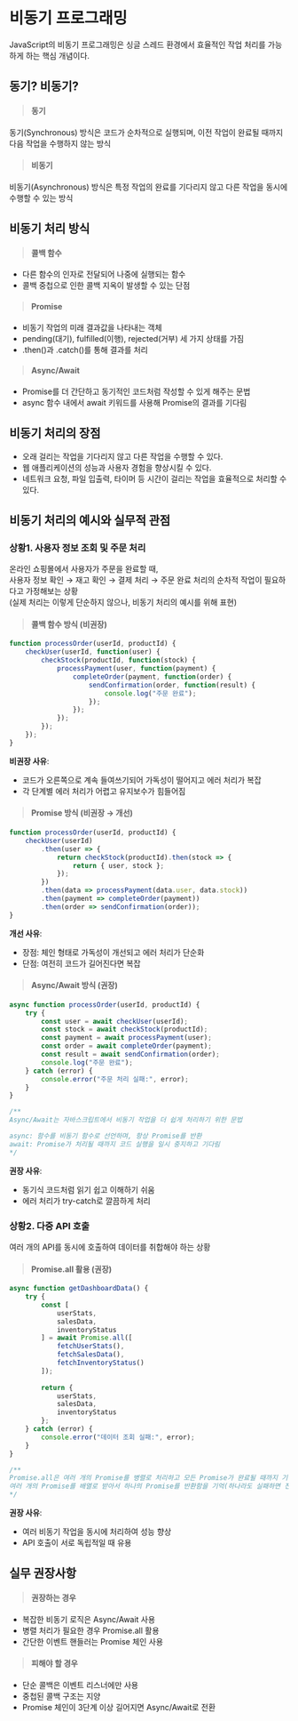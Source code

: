 # 비동기 프로그래밍
JavaScript의 비동기 프로그래밍은 싱글 스레드 환경에서 효율적인 작업 처리를 가능하게 하는 핵심 개념이다.

## 동기? 비동기?

> #### 동기
동기(Synchronous) 방식은 코드가 순차적으로 실행되며, 이전 작업이 완료될 때까지 다음 작업을 수행하지 않는 방식

> #### 비동기
비동기(Asynchronous) 방식은 특정 작업의 완료를 기다리지 않고 다른 작업을 동시에 수행할 수 있는 방식

## 비동기 처리 방식

> #### 콜백 함수
+ 다른 함수의 인자로 전달되어 나중에 실행되는 함수
+ 콜백 중첩으로 인한 콜백 지옥이 발생할 수 있는 단점

> #### Promise
+ 비동기 작업의 미래 결과값을 나타내는 객체
+ pending(대기), fulfilled(이행), rejected(거부) 세 가지 상태를 가짐
+ .then()과 .catch()를 통해 결과를 처리

> #### Async/Await
+ Promise를 더 간단하고 동기적인 코드처럼 작성할 수 있게 해주는 문법
+ async 함수 내에서 await 키워드를 사용해 Promise의 결과를 기다림

## 비동기 처리의 장점

+ 오래 걸리는 작업을 기다리지 않고 다른 작업을 수행할 수 있다.
+ 웹 애플리케이션의 성능과 사용자 경험을 향상시킬 수 있다.
+ 네트워크 요청, 파일 입출력, 타이머 등 시간이 걸리는 작업을 효율적으로 처리할 수 있다.

## 비동기 처리의 예시와 실무적 관점

### 상황1. 사용자 정보 조회 및 주문 처리
온라인 쇼핑몰에서 사용자가 주문을 완료할 때, <br>
사용자 정보 확인 → 재고 확인 → 결제 처리 → 주문 완료 처리의 순차적 작업이 필요하다고 가정해보는 상황 <br>
(실제 처리는 이렇게 단순하지 않으나, 비동기 처리의 예시를 위해 표현)

> #### 콜백 함수 방식 (비권장)
```js
function processOrder(userId, productId) {
    checkUser(userId, function(user) {
        checkStock(productId, function(stock) {
            processPayment(user, function(payment) {
                completeOrder(payment, function(order) {
                    sendConfirmation(order, function(result) {
                        console.log("주문 완료");
                    });
                });
            });
        });
    });
}
```
**비권장 사유**:
+ 코드가 오른쪽으로 계속 들여쓰기되어 가독성이 떨어지고 에러 처리가 복잡
+ 각 단계별 에러 처리가 어렵고 유지보수가 힘들어짐

> #### Promise 방식 (비권장 → 개선)
```js
function processOrder(userId, productId) {
    checkUser(userId)
        .then(user => {
            return checkStock(productId).then(stock => {
                return { user, stock };
            });
        })
        .then(data => processPayment(data.user, data.stock))
        .then(payment => completeOrder(payment))
        .then(order => sendConfirmation(order));
}
```
**개선 사유**:
+ 장점: 체인 형태로 가독성이 개선되고 에러 처리가 단순화
+ 단점: 여전히 코드가 길어진다면 복잡

> #### Async/Await 방식 (권장)
```js
async function processOrder(userId, productId) {
    try {
        const user = await checkUser(userId);
        const stock = await checkStock(productId);
        const payment = await processPayment(user);
        const order = await completeOrder(payment);
        const result = await sendConfirmation(order);
        console.log("주문 완료");
    } catch (error) {
        console.error("주문 처리 실패:", error);
    }
}

/**
Async/Await는 자바스크립트에서 비동기 작업을 더 쉽게 처리하기 위한 문법

async: 함수를 비동기 함수로 선언하며, 항상 Promise를 반환
await: Promise가 처리될 때까지 코드 실행을 일시 중지하고 기다림
*/
```
**권장 사유**:
+ 동기식 코드처럼 읽기 쉽고 이해하기 쉬움
+ 에러 처리가 try-catch로 깔끔하게 처리

### 상황2. 다중 API 호출
여러 개의 API를 동시에 호출하여 데이터를 취합해야 하는 상황

> #### Promise.all 활용 (권장)
```js
async function getDashboardData() {
    try {
        const [
            userStats,
            salesData,
            inventoryStatus
        ] = await Promise.all([
            fetchUserStats(),
            fetchSalesData(),
            fetchInventoryStatus()
        ]);
        
        return {
            userStats,
            salesData,
            inventoryStatus
        };
    } catch (error) {
        console.error("데이터 조회 실패:", error);
    }
}

/**
Promise.all은 여러 개의 Promise를 병렬로 처리하고 모든 Promise가 완료될 때까지 기다리는 메서드
여러 개의 Promise를 배열로 받아서 하나의 Promise를 반환함을 기억(하나라도 실패하면 전체가 실패로 처리)
*/
```
**권장 사유**:
+ 여러 비동기 작업을 동시에 처리하여 성능 향상
+ API 호출이 서로 독립적일 때 유용

## 실무 권장사항

> #### 권장하는 경우
+ 복잡한 비동기 로직은 Async/Await 사용
+ 병렬 처리가 필요한 경우 Promise.all 활용
+ 간단한 이벤트 핸들러는 Promise 체인 사용

> #### 피해야 할 경우
+ 단순 콜백은 이벤트 리스너에만 사용
+ 중첩된 콜백 구조는 지양
+ Promise 체인이 3단계 이상 길어지면 Async/Await로 전환
